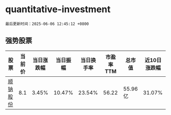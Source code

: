 # quantitative-investment

`最后更新时间：2025-06-06 12:45:12 +0800`

## 强势股票

|股票|当前价|当日涨跌幅|当日振幅|当日换手率|市盈率TTM|总市值|近10日涨跌幅|
|----|----|----|----|----|----|----|----|
|[顺钠股份](https://xueqiu.com/S/SZ000533)|8.1|3.45%|10.47%|23.54%|56.22|55.96亿|31.07%|
